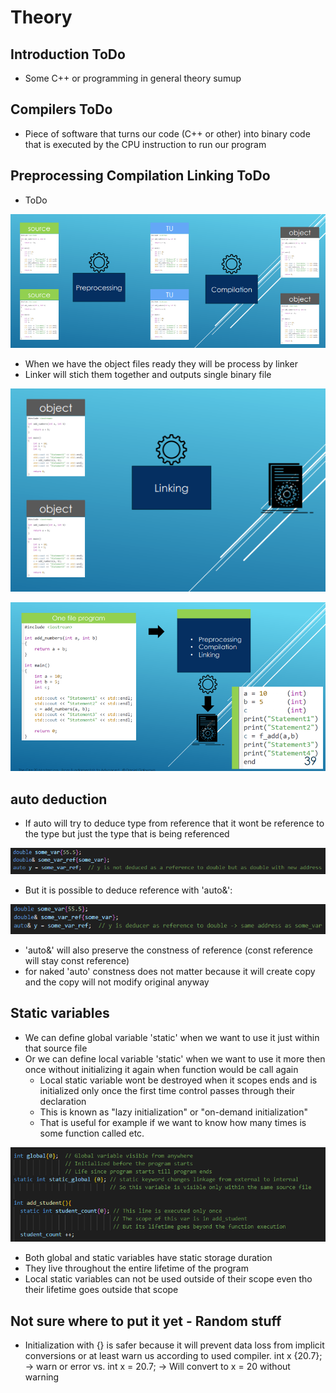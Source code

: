 # Theory

## Introduction ToDo
    
- Some C++ or programming in general theory sumup



## Compilers ToDo

- Piece of software that turns our code (C++ or other) into binary code that is executed by the CPU instruction to run our program







## Preprocessing Compilation Linking ToDo


- ToDo

![](Images/preprocessingCompilation.png)


- When we have the object files ready they will be process by linker
- Linker will stich them together and outputs single binary file

![](Images/linking.png)







![](Images/compilationModel.png)




## auto deduction

- If auto will try to deduce type from reference that it wont be reference to the type but just the type that is being referenced

![](Images/autoDeduction.png)

- But it is possible to deduce reference with 'auto&':

![](Images/autoReference.png)

- 'auto&' will also preserve the constness of reference (const reference will stay const reference)
- for naked 'auto' constness does not matter because it will create copy and the copy will not modify original anyway 

## Static variables

- We can define global variable 'static' when we want to use it just within that source file
- Or we can define local variable 'static' when we want to use it more then once without initializing it again when function would be call again
  - Local static variable wont be destroyed when it scopes ends and is initialized only once the first time control passes through their declaration
  - This is known as "lazy initialization" or "on-demand initialization" 
  - That is useful for example if we want to know how many times is some function called etc.

![](Images/staticVariables.png)

- Both global and static variables have static storage duration
- They live throughout the entire lifetime of the program
- Local static variables can not be used outside of their scope even tho their lifetime goes outside that scope


## Not sure where to put it yet - Random stuff

- Initialization with {} is safer because it will prevent data loss from implicit conversions or at least warn us
  according to used compiler. int x {20.7}; -> warn or error    vs.  int x = 20.7; -> Will convert to x = 20 without warning

